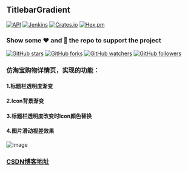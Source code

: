 ## TitlebarGradient
[![API](https://img.shields.io/badge/API-9%2B-brightgreen.svg)](https://android-arsenal.com/api?level=9) 
[![Jenkins](https://img.shields.io/jenkins/s/https/jenkins.qa.ubuntu.com/view/Precise/view/All%20Precise/job/precise-desktop-amd64_default.svg)](https://github.com/xiaosong520/TitlebarGradient.git)
[![Crates.io](https://img.shields.io/badge/download-3M-brightgreen.svg)](https://github.com/xiaosong520/TitlebarGradient/archive/master.zip)
[![Hex.pm](https://img.shields.io/hexpm/l/plug.svg)]()

### Show some :heart: and :stars: the repo to support the project
[![GitHub stars](https://img.shields.io/github/stars/xiaosong520/TitlebarGradient.svg?style=social)](https://github.com/xiaosong520/TitlebarGradient/stargazers) [![GitHub forks](https://img.shields.io/github/forks/xiaosong520/TitlebarGradient.svg?style=social)](https://github.com/xiaosong520/TitlebarGradient/network) [![GitHub watchers](https://img.shields.io/github/watchers/xiaosong520/TitlebarGradient.svg?style=social)](https://github.com/xiaosong520/TitlebarGradient/watchers) [![GitHub followers](https://img.shields.io/github/followers/xiaosong520.svg?style=social)](https://github.com/xiaosong520/followers) 
### 仿淘宝购物详情页，实现的功能：
#### 1.标题栏透明度渐变
#### 2.Icon背景渐变
#### 3.标题栏透明度改变时Icon颜色替换
#### 4.图片滑动视差效果
![image](https://github.com/xiaosong520/TitlebarGradient/blob/master/preview/preview.gif)

### [CSDN博客地址](http://blog.csdn.net/qq_22393017/article/details/54602925)

